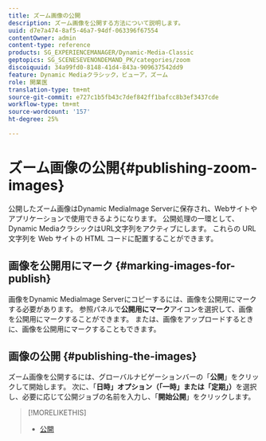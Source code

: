 ```yaml
---
title: ズーム画像の公開
description: ズーム画像を公開する方法について説明します。
uuid: d7e7a474-8af5-46a7-94df-063396f67554
contentOwner: admin
content-type: reference
products: SG_EXPERIENCEMANAGER/Dynamic-Media-Classic
geptopics: SG_SCENESEVENONDEMAND_PK/categories/zoom
discoiquuid: 34a99fd0-8148-41d4-843a-909637542dd9
feature: Dynamic Mediaクラシック，ビューア，ズーム
role: 開業医
translation-type: tm+mt
source-git-commit: e727c1b5fb43c7def842ff1bafcc8b3ef3437cde
workflow-type: tm+mt
source-wordcount: '157'
ht-degree: 25%

---
```



# ズーム画像の公開{#publishing-zoom-images}

公開したズーム画像はDynamic MediaImage Serverに保存され、Webサイトやアプリケーションで使用できるようになります。 公開処理の一環として、Dynamic MediaクラシックはURL文字列をアクティブにします。 これらの URL 文字列を Web サイトの HTML コードに配置することができます。

## 画像を公開用にマーク {#marking-images-for-publish}

画像をDynamic MediaImage Serverにコピーするには、画像を公開用にマークする必要があります。 参照パネルで&#x200B;**公開用にマーク**&#x200B;アイコンを選択して、画像を公開用にマークすることができます。 または、画像をアップロードするときに、画像を公開用にマークすることもできます。

## 画像の公開  {#publishing-the-images}

ズーム画像を公開するには、グローバルナビゲーションバーの「**公開**」をクリックして開始します。 次に、「**日時」オプション（「一時」または「定期」）**&#x200B;を選択し、必要に応じて公開ジョブの名前を入力し、「**開始公開**」をクリックします。

>[!MORELIKETHIS]
>
>* [公開](publishing-files.md#publishing_files)

